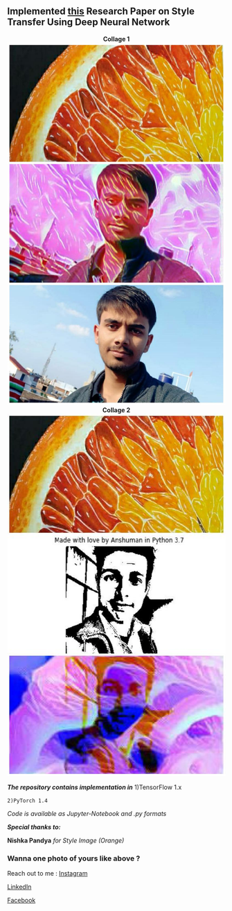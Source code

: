 ## Implemented [this](https://arxiv.org/abs/1508.06576) Research Paper on Style Transfer Using Deep Neural Network

<center><B>Collage 1</B></center>
<center><img src="src/collage1.jpeg" style="width:542px;height:837px;"></center>
<center><B>Collage 2</B></center>
<center><img src="src/collage2.jpeg" style="width:542px;height:837px;">
  </center>
  
<B><I>The repository contains implementation in</I></B>
    1)TensorFlow 1.x
    
    2)PyTorch 1.4
  

<I>Code is available as Jupyter-Notebook and .py formats</I>


<B><I>Special thanks to:</I></B>
  
  <B>Nishka Pandya</B>
  <I>for Style Image (Orange)</I>
 
 
<h3> Wanna one photo of yours like above ? </h3>

Reach out to me :
[Instagram](https://www.instagram.com/kanpuriyanawab/)

[LinkedIn](https://www.linkedin.com/in/anshuman-mishra-89b014195)

[Facebook](https://www.facebook.com/profile.php?id=100027935993418)
  

  
